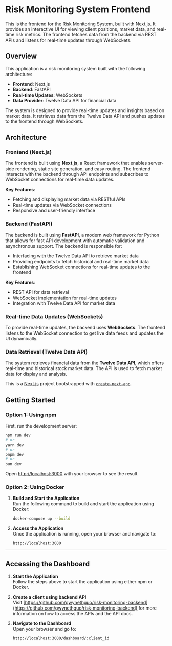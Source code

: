 # Risk Monitoring System Frontend

This is the frontend for the Risk Monitoring System, built with Next.js. It provides an interactive UI for viewing client positions, market data, and real-time risk metrics. The frontend fetches data from the backend via REST APIs and listens for real-time updates through WebSockets.

## Overview

This application is a risk monitoring system built with the following architecture:

- **Frontend**: Next.js
- **Backend**: FastAPI
- **Real-time Updates**: WebSockets
- **Data Provider**: Twelve Data API for financial data

The system is designed to provide real-time updates and insights based on market data. It retrieves data from the Twelve Data API and pushes updates to the frontend through WebSockets.

## Architecture

### Frontend (Next.js)

The frontend is built using **Next.js**, a React framework that enables server-side rendering, static site generation, and easy routing. The frontend interacts with the backend through API endpoints and subscribes to WebSocket connections for real-time data updates.

**Key Features**:

- Fetching and displaying market data via RESTful APIs
- Real-time updates via WebSocket connections
- Responsive and user-friendly interface

### Backend (FastAPI)

The backend is built using **FastAPI**, a modern web framework for Python that allows for fast API development with automatic validation and asynchronous support. The backend is responsible for:

- Interfacing with the Twelve Data API to retrieve market data
- Providing endpoints to fetch historical and real-time market data
- Establishing WebSocket connections for real-time updates to the frontend

**Key Features**:

- REST API for data retrieval
- WebSocket implementation for real-time updates
- Integration with Twelve Data API for market data

### Real-time Data Updates (WebSockets)

To provide real-time updates, the backend uses **WebSockets**. The frontend listens to the WebSocket connection to get live data feeds and updates the UI dynamically.

### Data Retrieval (Twelve Data API)

The system retrieves financial data from the **Twelve Data API**, which offers real-time and historical stock market data. The API is used to fetch market data for display and analysis.

This is a [Next.js](https://nextjs.org) project bootstrapped with [`create-next-app`](https://nextjs.org/docs/app/api-reference/cli/create-next-app).

## Getting Started

### Option 1: Using npm

First, run the development server:

```bash
npm run dev
# or
yarn dev
# or
pnpm dev
# or
bun dev
```

Open [http://localhost:3000](http://localhost:3000) with your browser to see the result.

### Option 2: Using Docker

1. **Build and Start the Application**  
   Run the following command to build and start the application using Docker:

   ```bash
   docker-compose up --build
   ```

2. **Access the Application**  
   Once the application is running, open your browser and navigate to:
   ```
   http://localhost:3000
   ```

---

## Accessing the Dashboard

1. **Start the Application**  
   Follow the steps above to start the application using either npm or Docker.

2. **Create a client using backend API**  
   Visit [https://github.com/gwynethguo/risk-monitoring-backend](https://github.com/gwynethguo/risk-monitoring-backend) for more information on how to access the APIs and the API docs.

3. **Navigate to the Dashboard**  
   Open your browser and go to:

   ```
   http://localhost:3000/dashboard/:client_id
   ```
